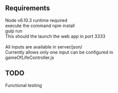 Requirements
------------

Node v6.10.3 runtime required <br>
execute the command npm install<br>
gulp run<br>
This should the launch the web app in port 3333<br>
<br>
All inputs are available in server/json/<br>
Currently allows only one input can be configured in gameOfLifeController.js<br>



TODO
----
Functional testing




